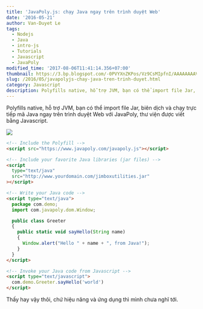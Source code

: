 ```yaml
---
title: 'JavaPoly.js: chạy Java ngay trên trình duyệt Web'
date: '2016-05-21'
author: Van-Duyet Le
tags:
  - Nodejs
  - Java
  - intro-js
  - Tutorials
  - Javascript
  - JavaPoly
modified_time: '2017-08-06T11:41:14.356+07:00'
thumbnail: https://3.bp.blogspot.com/-0PVYXnZKPos/Vz9CsMIpfnI/AAAAAAAAVi0/MHADr9GRYt4DooMtDYj-DesgH9Ba3KcMACK4B/s1600/f1s7ah2zp9vghd2hth1a.jpg
slug: /2016/05/javapolyjs-chay-java-tren-trinh-duyet.html
category: Javascript
description: Polyfills native, hỗ trợ JVM, bạn có thể import file Jar, biên dịch và chạy trực tiếp mã Java ngay trên trình duyệt Web với JavaPoly, thư viện được viết bằng Javascript.
---
```


Polyfills native, hỗ trợ JVM, bạn có thể import file Jar, biên dịch và chạy trực tiếp mã Java ngay trên trình duyệt Web với JavaPoly, thư viện được viết bằng Javascript.

[![](https://3.bp.blogspot.com/-0PVYXnZKPos/Vz9CsMIpfnI/AAAAAAAAVi0/MHADr9GRYt4DooMtDYj-DesgH9Ba3KcMACK4B/s1600/f1s7ah2zp9vghd2hth1a.jpg)](https://blog.duyet.net/2016/05/javapolyjs-chay-java-tren-trinh-duyet.html)

```html
<!-- Include the Polyfill -->
<script src="https://www.javapoly.com/javapoly.js"></script>

<!-- Include your favorite Java libraries (jar files) -->
<script
  type="text/java"
  src="http://www.yourdomain.com/jimboxutilities.jar"
></script>

<!-- Write your Java code -->
<script type="text/java">
  package com.demo;
  import com.javapoly.dom.Window;

  public class Greeter
  {
    public static void sayHello(String name)
    {
      Window.alert("Hello " + name + ", from Java!");
    }
  }
</script>

<!-- Invoke your Java code from Javascript -->
<script type="text/javascript">
  com.demo.Greeter.sayHello('world')
</script>
```

Thấy hay vậy thôi, chứ hiệu năng và ứng dụng thì mình chưa nghĩ tới.
